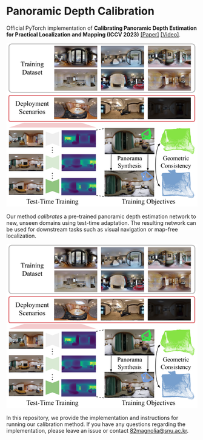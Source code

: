 # Panoramic Depth Calibration
Official PyTorch implementation of **Calibrating Panoramic Depth Estimation for Practical Localization and Mapping (ICCV 2023)** [[Paper]](https://openaccess.thecvf.com/content/ICCV2023/html/Kim_Calibrating_Panoramic_Depth_Estimation_for_Practical_Localization_and_Mapping_ICCV_2023_paper.html) [[Video]](https://www.youtube.com/watch?v=KXz8IwrtJWg).

[<img src="calib_overview.png" width="600"/>](calib_overview.png)

Our method *calibrates* a pre-trained panoramic depth estimation network to new, unseen domains using test-time adaptation.
The resulting network can be used for downstream tasks such as visual navigation or map-free localization.

[<img src="calib_overview.png" width="600"/>](calib_overview.png)

In this repository, we provide the implementation and instructions for running our calibration method. If you have any questions regarding the implementation, please leave an issue or contact 82magnolia@snu.ac.kr.

